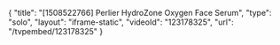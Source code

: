 {
    "title": "[1508522766] Perlier HydroZone Oxygen Face Serum",
    "type": "solo",
    "layout": "iframe-static",
    "videoId": "123178325",
    "url": "\/tvpembed\/123178325"
}